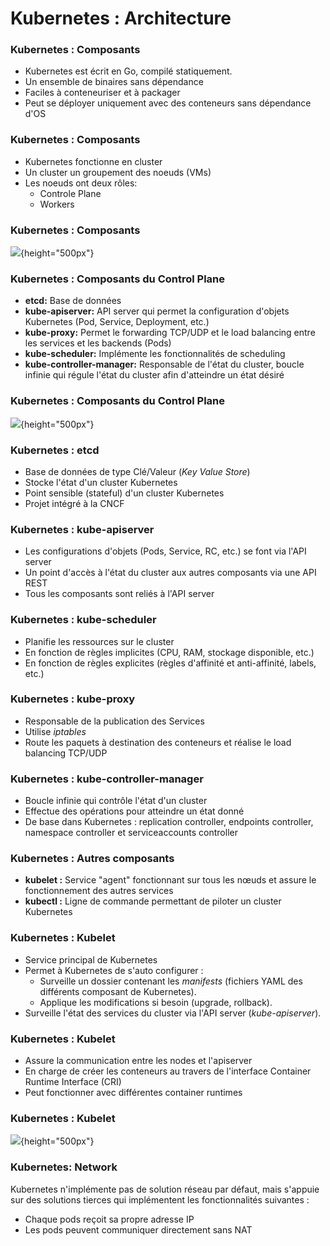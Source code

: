 # Kubernetes : Architecture

### Kubernetes : Composants

- Kubernetes est écrit en Go, compilé statiquement.
- Un ensemble de binaires sans dépendance
- Faciles à conteneuriser et à packager
- Peut se déployer uniquement avec des conteneurs sans dépendance d'OS

### Kubernetes : Composants
- Kubernetes fonctionne en cluster
- Un cluster un groupement des noeuds (VMs)
- Les noeuds ont deux rôles:
  - Controle Plane
  - Workers

### Kubernetes : Composants
![](images/kubernetes/kubernetes-architecture.png){height="500px"}

### Kubernetes : Composants du Control Plane


- **etcd:** Base de données
- **kube-apiserver:** API server qui permet la configuration d'objets Kubernetes (Pod, Service, Deployment, etc.)
- **kube-proxy:** Permet le forwarding TCP/UDP et le load balancing entre les services et les backends (Pods)
- **kube-scheduler:** Implémente les fonctionnalités de scheduling
- **kube-controller-manager:** Responsable de l'état du cluster, boucle infinie qui régule l'état du cluster afin d'atteindre un état désiré

### Kubernetes : Composants du Control Plane

![](images/kubernetes/architecture-2.png){height="500px"}

### Kubernetes : etcd

- Base de données de type Clé/Valeur (_Key Value Store_)
- Stocke l'état d'un cluster Kubernetes
- Point sensible (stateful) d'un cluster Kubernetes
- Projet intégré à la CNCF

### Kubernetes : kube-apiserver

- Les configurations d'objets (Pods, Service, RC, etc.) se font via l'API server
- Un point d'accès à l'état du cluster aux autres composants via une API REST
- Tous les composants sont reliés à l'API server

### Kubernetes : kube-scheduler

- Planifie les ressources sur le cluster
- En fonction de règles implicites (CPU, RAM, stockage disponible, etc.)
- En fonction de règles explicites (règles d'affinité et anti-affinité, labels, etc.)

### Kubernetes : kube-proxy

- Responsable de la publication des Services
- Utilise *iptables*
- Route les paquets à destination des conteneurs et réalise le load balancing TCP/UDP

### Kubernetes : kube-controller-manager

- Boucle infinie qui contrôle l'état d'un cluster
- Effectue des opérations pour atteindre un état donné
- De base dans Kubernetes : replication controller, endpoints controller, namespace controller et serviceaccounts controller

### Kubernetes : Autres composants

- **kubelet :** Service "agent" fonctionnant sur tous les nœuds et assure le fonctionnement des autres services
- **kubectl :** Ligne de commande permettant de piloter un cluster Kubernetes

### Kubernetes : Kubelet

- Service principal de Kubernetes
- Permet à Kubernetes de s'auto configurer :
    - Surveille un dossier contenant les *manifests* (fichiers YAML des différents composant de Kubernetes).
    - Applique les modifications si besoin (upgrade, rollback).
- Surveille l'état des services du cluster via l'API server (*kube-apiserver*).

### Kubernetes : Kubelet

- Assure la communication entre les nodes et l'apiserver
- En charge de créer les conteneurs au travers de l'interface Container Runtime
  Interface (CRI)
- Peut fonctionner avec différentes container runtimes

### Kubernetes : Kubelet

![](images/kubernetes/kubelet-cri.png){height="500px"}

### Kubernetes: Network

Kubernetes n'implémente pas de solution réseau par défaut, mais s'appuie sur des solutions tierces qui implémentent les fonctionnalités suivantes :

- Chaque pods reçoit sa propre adresse IP
- Les pods peuvent communiquer directement sans NAT

